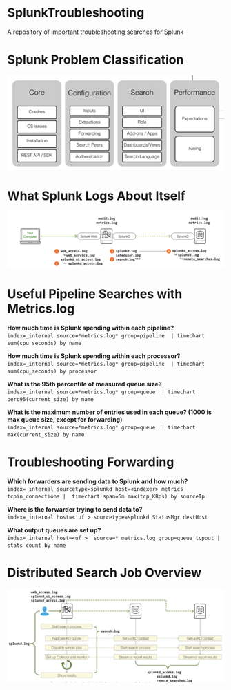 # SplunkTroubleshooting
A repository of important troubleshooting searches for Splunk

# Splunk Problem Classification
![Image 1](https://github.com/splunkdevabhi/SplunkTroubleshooting/blob/master/Screen%20Shot%202020-09-29%20at%2010.59.44%20AM.png?raw=true)

# What Splunk Logs About Itself
![Image 2](https://github.com/splunkdevabhi/SplunkTroubleshooting/blob/master/What%20Splunk%20logs.png?raw=true) 

# Useful Pipeline Searches with Metrics.log

**How much time is Splunk spending within each pipeline?**
<br />`index=_internal source=*metrics.log* group=pipeline 
| timechart sum(cpu_seconds) by name`

**How much time is Splunk spending within each processor?**
<br />`index=_internal source=*metrics.log* group=pipeline 
| timechart sum(cpu_seconds) by processor`

**What is the 95th percentile of measured queue size?**
<br />`index=_internal source=*metrics.log* group=queue 
| timechart perc95(current_size) by name`

**What is the maximum number of entries used in each queue? 
(1000 is max queue size, except for forwarding)**
<br />`index=_internal source=*metrics.log* group=queue 
| timechart max(current_size) by name`


# Troubleshooting Forwarding 

**Which forwarders are sending data to Splunk and how much?**
<br />`index=_internal sourcetype=splunkd host=<indexer> metrics tcpin_connections
|  timechart span=5m max(tcp_KBps) by sourceIp`

**Where is the forwarder trying to send data to?**
<br />`index=_internal host=< uf > sourcetype=splunkd StatusMgr destHost`

**What output queues are set up?**
<br />`index=_internal host=<uf >  source=* metrics.log group=queue tcpout
| stats count by name`

# Distributed Search Job Overview
![Image 3](https://github.com/splunkdevabhi/SplunkTroubleshooting/blob/master/DSJ%20Overview.png?raw=true)



